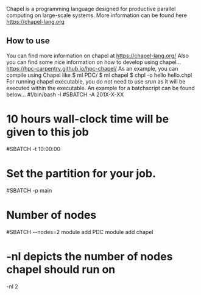 Chapel is a programming language designed for productive parallel computing on
large-scale systems.
More information can be found here https://chapel-lang.org


## How to use

You can find more information on chapel at https://chapel-lang.org/
Also you can find some nice information on how to develop using
chapel... https://hpc-carpentry.github.io/hpc-chapel/
As an example, you can compile using Chapel like
$ ml PDC/<version>
$ ml chapel
$ chpl -o hello hello.chpl
For running chapel executable, you do not need to use *srun*
as it will be executed within the executable.
An example for a batchscript can be found below...
#!/bin/bash -l
#SBATCH -A 201X-X-XX
# 10 hours wall-clock time will be given to this job
#SBATCH -t 10:00:00
# Set the partition for your job.
#SBATCH -p main
# Number of nodes
#SBATCH --nodes=2
module add PDC
module add chapel
# -nl depicts the number of nodes chapel should run on
<name of executable> -nl 2
